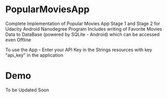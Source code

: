 # PopularMoviesApp
Complete Implementation of Popular Movies App Stage 1 and Stage 2 for Udacity Android Nanodegree Program
Includes writing of Favorite Movies Data to DataBase (powered by SQLite - Android) which can be accessed even Offline

To use the App - Enter your API Key in the Strings resources with key "api_key" in the application

# Demo
To be Updated Soon
